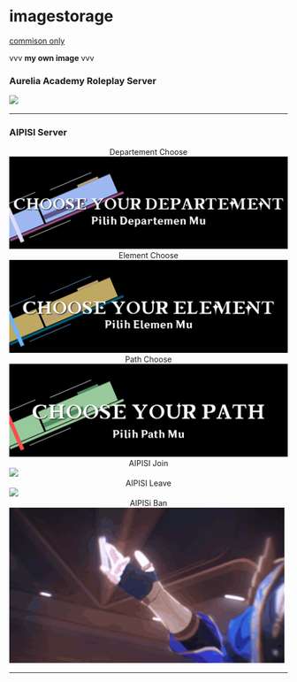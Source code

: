 # imagestorage
<a href="comission.md">commison only</a>

vvv **my own image** vvv
### Aurelia Academy Roleplay Server
<img src="New Project 57 [C317B94].png">
<hr>

### AIPISI Server <br>
<center>Departement Choose</center>
<img src="AIPISI-Departement.png">
<center>Element Choose</center>
<img src="AIPISI-Element.png">
<center>Path Choose</center>
<img src="AIPISI-Path.png">
<center>AIPISI Join</center>
<img src="sunday-sunday-hsr.gif">
<center>AIPISI Leave</center>
<img src="dr-ratio-honkai-star-rail.gif">
<center>AIPISi Ban</center>
<img src="dr-ratio-hsr.gif">
<hr>
